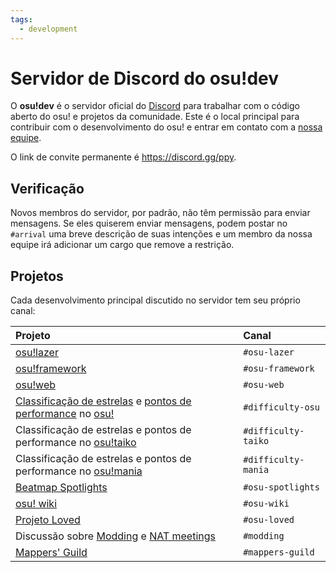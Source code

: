 ```yaml
---
tags:
  - development
---
```


# Servidor de Discord do osu!dev 

O **osu!dev** é o servidor oficial do [Discord](https://discordapp.com) para trabalhar com o código aberto do osu! e projetos da comunidade. Este é o local principal para contribuir com o desenvolvimento do osu! e entrar em contato com a [nossa equipe](/wiki/People/The_Team).

O link de convite permanente é <https://discord.gg/ppy>.

## Verificação

Novos membros do servidor, por padrão, não têm permissão para enviar mensagens. Se eles quiserem enviar mensagens, podem postar no `#arrival` uma breve descrição de suas intenções e um membro da nossa equipe irá adicionar um cargo que remove a restrição.

## Projetos

Cada desenvolvimento principal discutido no servidor tem seu próprio canal:

| Projeto | Canal |
| :-- | :-- |
| [osu!lazer](https://github.com/ppy/osu) | `#osu-lazer` |
| [osu!framework](https://github.com/ppy/osu-framework) | `#osu-framework` |
| [osu!web](https://github.com/ppy/osu-web) | `#osu-web` |
| [Classificação de estrelas](/wiki/Beatmapping/Star_rating) e [pontos de performance](/wiki/Performance_points) no [osu!](/wiki/Game_mode/osu!) | `#difficulty-osu` |
| Classificação de estrelas e pontos de performance no [osu!taiko](/wiki/Game_mode/osu!taiko) | `#difficulty-taiko` |
| Classificação de estrelas e pontos de performance no [osu!mania](/wiki/Game_mode/osu!mania) | `#difficulty-mania` |
| [Beatmap Spotlights](/wiki/Beatmap_Spotlights) | `#osu-spotlights` |
| [osu! wiki](https://github.com/ppy/osu-wiki) | `#osu-wiki` |
| [Projeto Loved](/wiki/Project_Loved) | `#osu-loved` |
| Discussão sobre [Modding](/wiki/Modding) e [NAT meetings](/wiki/Modding/NAT_meetings) | `#modding` |
| [Mappers' Guild](/wiki/Mappers_Guild) | `#mappers-guild` |
